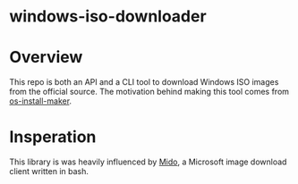 # windows-iso-downloader

# Overview

This repo is both an API and a CLI tool to download Windows ISO images from the official source. The motivation behind making this tool comes from [os-install-maker](https://github.com/kyleaupton/os-install-maker).

# Insperation

This library is was heavily influenced by [Mido](https://github.com/ElliotKillick/Mido), a Microsoft image download client written in bash.
